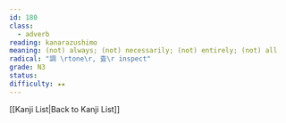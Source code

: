 ```yaml
---
id: 180
class:
  - adverb
reading: kanarazushimo
meaning: (not) always; (not) necessarily; (not) entirely; (not) all
radical: "調 \rtone\r, 査\r inspect"
grade: N3
status:
difficulty: ★★
---
```

[[Kanji List|Back to Kanji List]]